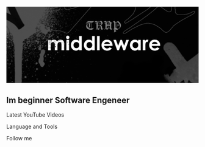 [![Header](https://github.com/mlddleware/mlddleware/blob/main/assets/header.png)](https://discordapp.com/users/844582182541459457)

## Im beginner Software Engeneer

Latest YouTube Videos

Language and Tools

Follow me